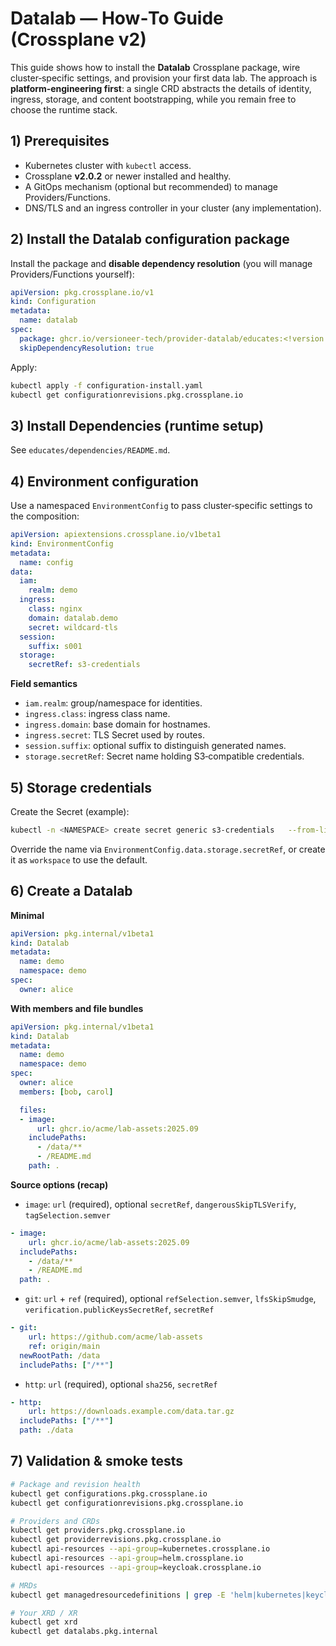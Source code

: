 # Datalab — How‑To Guide (Crossplane v2)

This guide shows how to install the **Datalab** Crossplane package, wire cluster‑specific settings, and provision your first data lab. The approach is **platform‑engineering first**: a single CRD abstracts the details of identity, ingress, storage, and content bootstrapping, while you remain free to choose the runtime stack.

## 1) Prerequisites

- Kubernetes cluster with `kubectl` access.
- Crossplane **v2.0.2** or newer installed and healthy.
- A GitOps mechanism (optional but recommended) to manage Providers/Functions.
- DNS/TLS and an ingress controller in your cluster (any implementation).

## 2) Install the Datalab configuration package

Install the package and **disable dependency resolution** (you will manage Providers/Functions yourself):

```yaml
apiVersion: pkg.crossplane.io/v1
kind: Configuration
metadata:
  name: datalab
spec:
  package: ghcr.io/versioneer-tech/provider-datalab/educates:<!version!>
  skipDependencyResolution: true
```

Apply:
```bash
kubectl apply -f configuration-install.yaml
kubectl get configurationrevisions.pkg.crossplane.io
```

## 3) Install Dependencies (runtime setup)

See `educates/dependencies/README.md`.

## 4) Environment configuration

Use a namespaced `EnvironmentConfig` to pass cluster‑specific settings to the composition:

```yaml
apiVersion: apiextensions.crossplane.io/v1beta1
kind: EnvironmentConfig
metadata:
  name: config
data:
  iam:
    realm: demo
  ingress:
    class: nginx
    domain: datalab.demo
    secret: wildcard-tls
  session:
    suffix: s001
  storage:
    secretRef: s3-credentials
```

**Field semantics**

- `iam.realm`: group/namespace for identities.
- `ingress.class`: ingress class name.
- `ingress.domain`: base domain for hostnames.
- `ingress.secret`: TLS Secret used by routes.
- `session.suffix`: optional suffix to distinguish generated names.
- `storage.secretRef`: Secret name holding S3‑compatible credentials.

## 5) Storage credentials

Create the Secret (example):

```bash
kubectl -n <NAMESPACE> create secret generic s3-credentials   --from-literal=AWS_ACCESS_KEY_ID=<KEY_ID>   --from-literal=AWS_SECRET_ACCESS_KEY=<SECRET>   --from-literal=AWS_REGION=<REGION>   --from-literal=AWS_ENDPOINT_URL=<https://s3.example.com>   --from-literal=AWS_S3_FORCE_PATH_STYLE=true
```

Override the name via `EnvironmentConfig.data.storage.secretRef`, or create it as `workspace` to use the default.

## 6) Create a Datalab

**Minimal**
```yaml
apiVersion: pkg.internal/v1beta1
kind: Datalab
metadata:
  name: demo
  namespace: demo
spec:
  owner: alice
```

**With members and file bundles**
```yaml
apiVersion: pkg.internal/v1beta1
kind: Datalab
metadata:
  name: demo
  namespace: demo
spec:
  owner: alice
  members: [bob, carol]

  files:
  - image:
      url: ghcr.io/acme/lab-assets:2025.09
    includePaths:
      - /data/**
      - /README.md
    path: .
```

**Source options (recap)**

- `image`: `url` (required), optional `secretRef`, `dangerousSkipTLSVerify`, `tagSelection.semver`

```yaml
- image:
    url: ghcr.io/acme/lab-assets:2025.09
  includePaths:
    - /data/**
    - /README.md
  path: .
```

- `git`: `url` + `ref` (required), optional `refSelection.semver`, `lfsSkipSmudge`, `verification.publicKeysSecretRef`, `secretRef`

```yaml
- git:
    url: https://github.com/acme/lab-assets
    ref: origin/main
  newRootPath: /data
  includePaths: ["/**"]
```

- `http`: `url` (required), optional `sha256`, `secretRef`

```yaml
- http:
    url: https://downloads.example.com/data.tar.gz
  includePaths: ["/**"]
  path: ./data
```

## 7) Validation & smoke tests

```bash
# Package and revision health
kubectl get configurations.pkg.crossplane.io
kubectl get configurationrevisions.pkg.crossplane.io

# Providers and CRDs
kubectl get providers.pkg.crossplane.io
kubectl get providerrevisions.pkg.crossplane.io
kubectl api-resources --api-group=kubernetes.crossplane.io
kubectl api-resources --api-group=helm.crossplane.io
kubectl api-resources --api-group=keycloak.crossplane.io

# MRDs
kubectl get managedresourcedefinitions | grep -E 'helm|kubernetes|keycloak'

# Your XRD / XR
kubectl get xrd
kubectl get datalabs.pkg.internal
```
